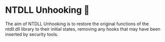 # NTDLL Unhooking 🦀

The aim of NTDLL Unhooking is to restore the original functions of the ntdll.dll library to their initial states, removing any hooks that may have been inserted by security tools.
